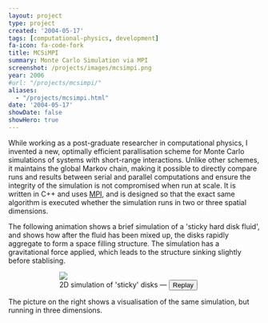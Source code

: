 ```yaml
---
layout: project
type: project
created: '2004-05-17'
tags: [computational-physics, development]
fa-icon: fa-code-fork
title: MCSiMPI
summary: Monte Carlo Simulation via MPI
screenshot: /projects/images/mcsimpi.png
year: 2006
#url: "/projects/mcsimpi/"
aliases:
  - "/projects/mcsimpi.html"
date: '2004-05-17'
showDate: false
showHero: true
---
```


While working as a post-graduate researcher in computational physics, I invented a new, optimally efficient parallisation scheme for Monte Carlo simulations of systems with short-range interactions. Unlike other schemes, it maintains the global Markov chain, making it possible to directly compare runs and results between serial and parallel computations and ensure the integrity of the simulation is not compromised when run at scale. It is written in C++ and uses [MPI][1], and is designed so that the exact same algorithm is executed whether the simulation runs in two or three spatial dimensions.

The following animation shows a brief simulation of a 'sticky hard disk fluid', and shows how after the fluid has been mixed up, the disks rapidly aggregate to form a space filling structure. The simulation has a gravitational force applied, which leads to the structure sinking slightly before stablising.

<div class="image-box" style="width: 300px; margin: 0 auto;">
<img src="/projects/mcsimpi/mcsimpi-movie-noloop.gif" id="mcsimpi-animation"/><br/>
<div class="image-box-title">
2D simulation of 'sticky' disks &mdash;&nbsp;<button class="rounded-md border border-primary-400 px-1 py-[1px] text-xs font-normal text-primary-700 dark:border-primary-600 dark:text-primary-400" id="replayAnimation" title="Click here to replay the animation." onclick="document.getElementById('mcsimpi-animation').src = document.getElementById('mcsimpi-animation').src">Replay</a>
</div>
</div>

<style type="text/css">
#replayAnimation:hover {
	cursor: pointer;
}	
</style>

The picture on the right shows a visualisation of the same simulation, but running in three dimensions.

[1]: http://en.wikipedia.org/wiki/Message_Passing_Interface


